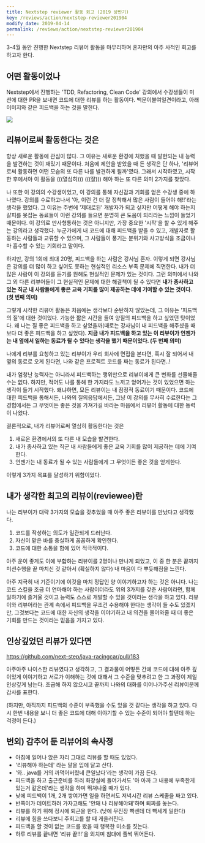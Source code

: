 ```yaml
---
title: Nextstep reviewer 활동 회고 (2019 상반기)
key: /reviews/action/nextstep-reviewer201904
modify_date: 2019-04-14
permalink: /reviews/action/nextstep-reviewer201904
---
```


3-4월 동안 진행한 Nextstep 리뷰어 활동을 마무리하며 혼자만의 아주 사적인 회고를 하고자 한다.

<!--more-->

## 어떤 활동이었나
Nextstep에서 진행하는 'TDD, Refactoring, Clean Code' 강의에서 수강생들이 미션에 대한 PR을 보내면 코드에 대한 리뷰를 하는 활동이다. 백문이불여일견이라고, 아래 이미지와 같은 피드백을 하는 것을 말한다.

<img src="https://github.com/ssosso/ssosso.github.io/blob/master/_posts/.images/nextstep-reviewer201904_1.png?raw=true"/>

## 리뷰어로써 활동한다는 것은
항상 새로운 활동에 관심이 많다. 그 이유는 새로운 환경에 처했을 때 발현되는 내 능력을 발견하는 것이 재밌기 때문이다. 처음에 제안을 받았을 때 든 생각은 단 하나, '리뷰어로써 활동하면 어떤 모습의 또 다른 나를 발견하게 될까'였다. 그래서 시작하였고, 시작한 후에서야 이 활동을 (((열심히))) (((잘))) 해야 하는 또 다른 의미 2가지를 찾았다.

나 또한 이 강의의 수강생이었고, 이 강의를 통해 자신감과 기회를 얻은 수강생 중에 하나였다. 강의를 수료하고나서 '아, 이런 건 더 잘 정착해서 많은 사람이 들어야 해!!'라는 생각을 했었다. 그 이유는 주변에 '제대로된' 개발자가 되고 싶지만 어떻게 해야 하는지 갈피를 못잡는 동료들이 이런 강의를 들으면 분명히 큰 도움이 되리라는 느낌이 들었기 때문이다. 이 강의로 만사형통하는 것은 아니지만, 가장 중요한 '시작'을 할 수 있게 해주는 강의라고 생각했다. 누군가에게 내 코드에 대해 피드백을 받을 수 있고, 개발자로 활동하는 사람들과 교류할 수 있으며, 그 사람들이 풍기는 분위기와 사고방식을 조금이나마 흡수할 수 있는 기회라고 말이다.

하지만, 강의 1회에 최대 20명, 피드백을 하는 사람은 강사님 혼자. 이렇게 되면 강사님은 강의를 더 많이 하고 싶어도 못하는 현실적인 리소스 부족 문제에 직면한다. 내가 더 많은 사람이 이 강의를 듣기를 원해도 현실적인 문제가 있는 것이다. 그런 의미에서 나와 그 외 다른 리뷰어들이 그 현실적인 문제에 대한 해결책이 될 수 있다면 **내가 종사하고 있는 직군 내 사람들에게 좋은 교육 기회를 많이 제공하는 데에 기여할 수 있는 것이다. (첫 번째 의미)**

그렇게 시작한 리뷰어 활동은 처음에는 생각보다 순탄하지 않았는데, 그 이유는 '피드백의 질'에 대한 것이었다. 가능한 짧은 시간을 들여 양질의 피드백을 하고 싶었던 탓이었다. 왜 나는 질 좋은 피드백을 하고 싶었을까(때로는 강사님이 내 피드백을 해주셨을 때보다 더 좋은 피드백을 하고 싶었다). **지금 내가 피드백을 하고 있는 이 리뷰이가 언젠가는 내 옆에서 일하는 동료가 될 수 있다는 생각을 했기 때문이었다. (두 번째 의미)**

나에게 리뷰를 요청하고 있는 리뷰이가 우리 회사에 면접을 본다면, 혹시 잘 되어서 내 옆의 동료로 오게 된다면, 나와 같은 프로젝트 코드를 짜는 동료가 된다면..!

내가 엄청난 능력자는 아니라서 피드백하는 행위만으로 리뷰이에게 큰 변화를 선물해줄 수는 없다. 하지만, 적어도 나를 통해 한 가지라도 느끼고 얻어가는 것이 있었으면 하는 생각이 들기 시작했다. 왜냐하면, 모든 리뷰이는 내 잠정적 동료이기 때문이다. 코드에 대한 피드백을 통해서든, 나와의 질의응답에서든, 그냥 이 강의를 무사히 수료한다는 그 경험에서든 그 무엇이든 좋은 것을 가져가길 바라는 마음에서 리뷰어 활동에 대한 동력이 나왔다.

결론적으로, 내가 리뷰어로써 열심히 활동한다는 것은

1. 새로운 환경에서의 또 다른 내 모습을 발견한다.
2. 내가 종사하고 있는 직군 내 사람들에게 좋은 교육 기회를 많이 제공하는 데에 기여한다.
3. 언젠가는 내 동료가 될 수 있는 사람들에게 그 무엇이든 좋은 것을 얻게한다.

이렇게 3가지 목표를 달성하기 위함이었다.

## 내가 생각한 최고의 리뷰이(reviewee)란
나는 리뷰이가 대략 3가지의 모습을 갖추었을 때 아주 좋은 리뷰이를 만났다고 생각했다.

1. 코드를 작성하는 의도가 일관되게 드러난다.
2. 자신이 맡은 바를 충실하게 꼼꼼하게 확인한다.
3. 코드에 대한 소통을 함에 있어 적극적이다.

아주 운이 좋게도 이에 부합하는 리뷰이를 2명이나 만나게 되었고, 이 중 한 분은 끝까지 미션수행을 끝 마치신 것 같아서 (확실하지 않다) 내 마음이 다 뿌듯해짐을 느낀다.

아주 지극히 내 기준이기에 이것을 마치 정답인 양 이야기하고자 하는 것은 아니다. 나는 코드 스킬을 조금 더 연마해야 하는 사람이더라도 위의 3가지를 갖춘 사람이라면, 함께 일하기에 즐거울 것이고 능력도 스스로 개발할 수 있을 것이라는 생각을 하고 있다. 리뷰이와 리뷰어라는 관계 속에서 피드백을 무조건 수용해야 한다는 생각이 들 수도 있겠지만, 그것보다는 코드에 대한 자신의 생각을 이야기하고 내 의견을 물어와줄 때 더 좋은 기회를 만드는 것이라는 믿음을 가지고 있다.

## 인상깊었던 리뷰가 있다면
https://github.com/next-step/java-racingcar/pull/183

아주아주 나이스한 리뷰였다고 생각하고, 그 결과물이 어떻든 간에 코드에 대해 아주 깊이있게 이야기하고 서로가 이해하는 것에 대해서 그 수준을 맞추려고 한 그 과정이 제일 인상깊게 남는다. 조급해 하지 않으시고 끝까지 나와의 대화를 이어나가주신 리뷰이분께 감사를 표한다.

(하지만, 아직까지 피드백의 수준이 부족했을 수도 있을 것 같다는 생각을 하고 있다. 다시 한번 내용을 보니 더 좋은 코드에 대해 이야기할 수 있는 수준이 되어야 할텐데 하는 걱정이 든다.)

## 번외) 감추어 둔 리뷰어의 속사정
- 아침에 일어나 앉은 자리 그대로 리뷰를 할 때도 있었다.
- '리뷰해야 하는데' 라는 말을 입에 달고 산다.
- '와.. java를 거의 까먹어버렸네 큰일났다'라는 생각이 가끔 든다.
- 피드백을 하고 출근준비를 하러 화장실에 들어가서도 '아 아까 그 내용에 부족한게 있는거 같은데'라는 생각을 하며 뛰쳐나올 때가 있다.
- 낮에 피드백이 1개, 2개 쌓여가면 일을 하면서도 저녁시간 리뷰 스케줄을 짜고 있다.
- 반쪽이가 데이트하러 가자고해도 '안돼 나 리뷰해야돼'하며 퇴짜를 놓는다.
- 리뷰를 하기 위해 정시에 퇴근을 한다. (낮에 무진장 빡센데 더 빡세게 일한다)
- 리뷰에 힘을 쓰다보니 주회고를 할 때 게을러진다.
- 피드백을 할 것이 없는 코드를 봤을 때 행복한 미소를 짓는다.
- 하루 리뷰를 끝내면 '리뷰 끝!!!'을 외치며 침대에 풀썩 뛰어든다.
